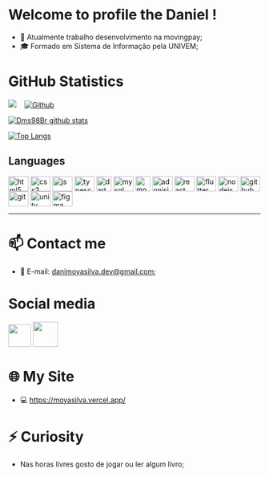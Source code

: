 # Welcome to profile the Daniel !

- 🔭 Atualmente trabalho desenvolvimento na movingpay;
- 🎓 Formado em Sistema de Informação pela UNIVEM;

# GitHub Statistics
![](https://visitor-badge.laobi.icu/badge?page_id=Dms98Br.Dms98Br)&nbsp;&nbsp;&nbsp;
 [![Github](https://img.shields.io/github/followers/Dms98Br?label=Follow&style=social)](https://github.com/Dms98Br)

[![Dms98Br github stats](https://github-readme-stats.vercel.app/api?username=Dms98Br&show_icons=true&theme=merko)](https://github.com/anuraghazra/github-readme-stats)

[![Top Langs](https://github-readme-stats.vercel.app/api/top-langs/?username=Dms98Br&show_icons=true&theme=merko)](https://github.com/anuraghazra/github-readme-stats)
## Languages
<div style="display: inline_block">
 <img align="center" alt="html5" height="30" width="40" src="https://cdn.jsdelivr.net/gh/devicons/devicon/icons/html5/html5-original.svg" />
 <img align="center" alt="css3" height="30" width="40" src="https://cdn.jsdelivr.net/gh/devicons/devicon/icons/css3/css3-original.svg" />
 <img align="center" alt="js" height="30" width="40" src="https://cdn.jsdelivr.net/gh/devicons/devicon/icons/javascript/javascript-original.svg" />
 <img align="center" alt="typescript" height="30" width="40" src="https://cdn.jsdelivr.net/gh/devicons/devicon/icons/typescript/typescript-original.svg" />
 <img align="center" alt="dart" height="30" src="https://cdn.jsdelivr.net/gh/devicons/devicon/icons/dart/dart-original.svg" />
 <img align="center" alt="mysql" height="30" width="40" src="https://cdn.jsdelivr.net/gh/devicons/devicon/icons/mysql/mysql-original.svg" />
 <img align="center" alt="mongodb" height="30" src="https://cdn.jsdelivr.net/gh/devicons/devicon/icons/mongodb/mongodb-original.svg" />
 <img align="center" alt="adonisjs" height="30" width="40" src="https://cdn.jsdelivr.net/gh/devicons/devicon/icons/adonisjs/adonisjs-original.svg" />
 <img align="center" alt="react" height="30" width="40" src="https://cdn.jsdelivr.net/gh/devicons/devicon/icons/react/react-original.svg" />
 <img align="center" alt="flutter" height="30" width="40" src="https://cdn.jsdelivr.net/gh/devicons/devicon/icons/flutter/flutter-original.svg" />
 <img align="center" alt="nodejs" height="30" width="40" src="https://cdn.jsdelivr.net/gh/devicons/devicon/icons/nodejs/nodejs-original.svg" />
 <img align="center" alt="github" height="30" width="40" src="https://cdn.jsdelivr.net/gh/devicons/devicon/icons/git/git-original.svg" />
 <img align="center" alt="git" height="30" width="40" src="https://cdn.jsdelivr.net/gh/devicons/devicon/icons/github/github-original.svg" />
 <img align="center" alt="unity" height="30" width="40" src="https://cdn.jsdelivr.net/gh/devicons/devicon/icons/unity/unity-original.svg" />
 <img align="center" alt="figma" height="30" width="40" src="https://cdn.jsdelivr.net/gh/devicons/devicon/icons/figma/figma-original.svg" />
</div>
<hr/>
 
# 📫 Contact me
- 📨 E-mail: danimoyasilva.dev@gmail.com;

# Social media
[<img width="45" src= "https://cdn.iconscout.com/icon/free/png-256/linkedin-42-151143.png">](https://www.linkedin.com/in/daniel-moya-da-silva-dev/)
 [<img width="50" src="https://camo.githubusercontent.com/9ac4a1f7f5ea0f573451b5ddc06e29c8aa113a85/68747470733a2f2f692e696d6775722e636f6d2f6948326a6468562e706e67" />](https://www.instagram.com/dms_br98)

# 🌐 My Site
- 💻 https://moyasilva.vercel.app/

# ⚡ Curiosity
- Nas horas livres gosto de jogar ou ler algum livro;
